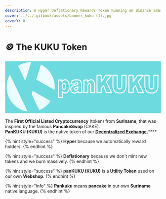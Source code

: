 ```yaml
---
description: A Hyper Deflationary Rewards Token Running on Binance Smart Chain BEP-20
cover: ../../.gitbook/assets/banner_kuku (1).jpg
coverY: 0
---
```


# 🪙 The KUKU Token

![KUKU](../../.gitbook/assets/bannernewlogo.png)

The **First Official Listed Cryptocurrency** (token) from **Suriname**, that was inspired by the famous **PancakeSwap** (CAKE). \
**PanKUKU (KUKU)** is the native token of our [**Decentralized Exchange.**](../../knowledge-center/glossary-and-vocab.md)****

{% hint style="success" %}
**Hyper** because we automatically reward holders.
{% endhint %}

{% hint style="success" %}
**Deflationary** because we don't mint new tokens and we burn massively.
{% endhint %}

{% hint style="success" %}
**panKUKU (KUKU)** is a **Utility Token** used on our own **Webshop**.
{% endhint %}

{% hint style="info" %}
**Pankuku** means **pancake** in our own **Suriname** native language.
{% endhint %}
